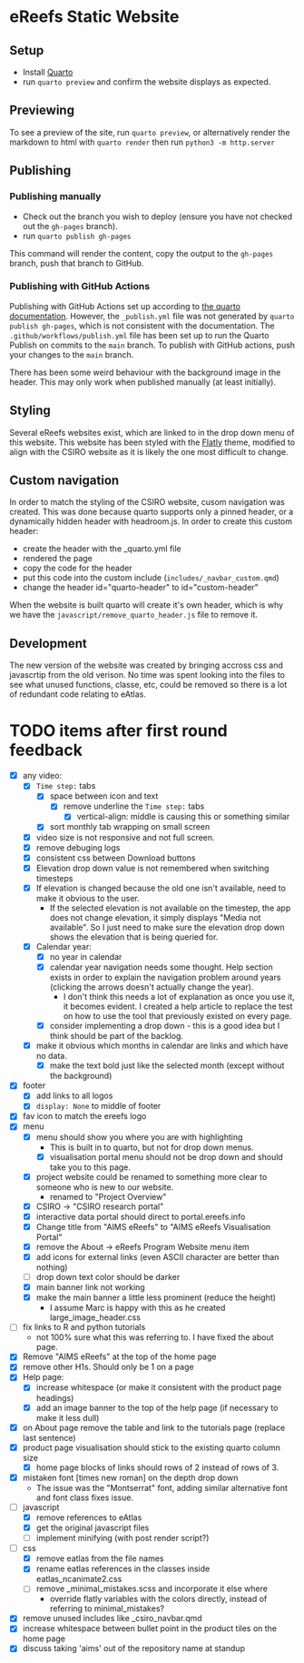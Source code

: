 # eReefs Static Website

## Setup

- Install [Quarto](https://quarto.org/docs/get-started/)
- run `quarto preview` and confirm the website displays as expected.

## Previewing

To see a preview of the site, run `quarto preview`, or alternatively render the markdown to html with `quarto render` then run `python3 -m http.server`

## Publishing

### Publishing manually

- Check out the branch you wish to deploy (ensure you have not checked out the `gh-pages` branch).
- run `quarto publish gh-pages`

This command will render the content, copy the output to the `gh-pages` branch, push that branch to GitHub.

### Publishing with GitHub Actions

Publishing with GitHub Actions set up according to [the quarto documentation](https://quarto.org/docs/publishing/github-pages#github-action). However, the `_publish.yml` file was not generated by `quarto publish gh-pages`, which is not consistent with the documentation. The `.github/workflows/publish.yml` file has been set up to run the Quarto Publish on commits to the `main` branch. To publish with GitHub actions, push your changes to the `main` branch.

There has been some weird behaviour with the background image in the header. This may only work when published manually (at least initially).

## Styling

Several eReefs websites exist, which are linked to in the drop down menu of this website. This website has been styled with the [Flatly](https://bootswatch.com/flatly/) theme, modified to align with the CSIRO website as it is likely the one most difficult to change.

## Custom navigation

In order to match the styling of the CSIRO website, cusom navigation was created. This was done because quarto supports only a pinned header, or a dynamically hidden header with headroom.js. In order to create this custom header: 

- create the header with the _quarto.yml file
- rendered the page
- copy the code for the header
- put this code into the custom include (`includes/_navbar_custom.qmd`)
- change the header id="quarto-header" to id="custom-header"

When the website is built quarto will create it's own header, which is why we have the `javascript/remove_quarto_header.js` file to remove it.

## Development

The new version of the website was created by bringing accross css and javascrtip from the old verison. No time was spent looking into the files to see what unused functions, classe, etc, could be removed so there is a lot of redundant code relating to eAtlas.

# TODO items after first round feedback

- [x] any video:
  - [x] `Time step:` tabs
    - [x] space between icon and text
      - [x] remove underline the `Time step:` tabs
        - [x] vertical-align: middle is causing this or something similar
    - [x] sort monthly tab wrapping on small screen
  - [x] video size is not responsive and not full screen.
  - [x] remove debuging logs
  - [x] consistent css between Download buttons
  - [x] Elevation drop down value is not remembered when switching timesteps
  - [x] If elevation is changed because the old one isn't available, need to make it obvious to the user.
    - If the selected elevation is not available on the timestep, the app does not change elevation, it simply displays "Media not available". So I just need to make sure the elevation drop down shows the elevation that is being queried for.
  - [x] Calendar year:
    - [x] no year in calendar
    - [x] calendar year navigation needs some thought. Help section exists in order to explain the navigation problem around years (clicking the arrows doesn't actually change the year).
      - I don't think this needs a lot of explanation as once you use it, it becomes evident. I created a help article to replace the test on how to use the tool that previously existed on every page.
    - [x] consider implementing a drop down - this is a good idea but I think should be part of the backlog.
  - [x] make it obvious which months in calendar are links and which have no data.
    - [x] make the text bold just like the selected month (except without the background)
- [x] footer
  - [x] add links to all logos
  - [x] `display: None` to middle of footer
- [x] fav icon to match the ereefs logo
- [x] menu
  - [x] menu should show you where you are with highlighting
    - This is built in to quarto, but not for drop down menus.
    - [x] visualisation portal menu should not be drop down and should take you to this page.
  - [x] project website could be renamed to something more clear to someone who is new to our website.
    - renamed to "Project Overview"
  - [x] CSIRO -> "CSIRO research portal"
  - [x] interactive data portal should direct to portal.ereefs.info
  - [x] Change title from "AIMS eReefs" to "AIMS eReefs Visualisation Portal"
  - [x] remove the About -> eReefs Program Website menu item 
  - [x] add icons for external links (even ASCII character are better than nothing)
  - [ ] drop down text color should be darker
  - [x] main banner link not working
  - [x] make the main banner a little less prominent (reduce the height)
    - I assume Marc is happy with this as he created large_image_header.css
- [ ] fix links to R and python tutorials
  - not 100% sure what this was referring to. I have fixed the about page.
- [x] Remove "AIMS eReefs" at the top of the home page
- [x] remove other H1s. Should only be 1 on a page
- [x] Help page:
  - [x] increase whitespace (or make it consistent with the product page headings)
  - [x] add an image banner to the top of the help page (if necessary to make it less dull)
- [x] on About page remove the table and link to the tutorials page (replace last sentence)
- [x] product page visualisation should stick to the existing quarto column size
  - [x] home page blocks of links should rows of 2 instead of rows of 3.
- [x] mistaken font [times new roman] on the depth drop down
  - The issue was the "Montserrat" font, adding similar alternative font and font class fixes issue.
- [ ] javascript
  - [x] remove references to eAtlas
  - [x] get the original javascript files 
  - [ ] implement minifying (with post render script?)
- [ ] css
  - [x] remove eatlas from the file names
  - [x] rename eatlas references in the classes inside eatlas_ncanimate2.css 
  - [ ] remove _minimal_mistakes.scss and incorporate it else where
    - override flatly variables with the colors directly, instead of referring to minimal_mistakes?
- [x] remove unused includes like _csiro_navbar.qmd
- [x] increase whitespace between bullet point in the product tiles on the home page
- [x] discuss taking 'aims' out of the repository name at standup
